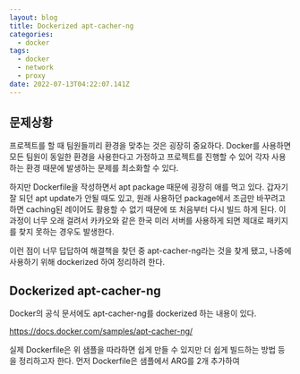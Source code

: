 ```yaml
---
layout: blog
title: Dockerized apt-cacher-ng
categories:
  - docker
tags:
  - docker
  - network
  - proxy
date: 2022-07-13T04:22:07.141Z
---
```

## 문제상황

프로젝트를 할 때 팀원들끼리 환경을 맞추는 것은 굉장히 중요하다. Docker를 사용하면 모든 팀원이 동일한 환경을 사용한다고 가정하고 프로젝트를 진행할 수 있어 각자 사용하는 환경 때문에 발생하는 문제를 최소화할 수 있다. 

하지만 Dockerfile을 작성하면서 apt package 때문에 굉장히 애를 먹고 있다. 갑자기 잘 되던 apt update가 안될 때도 있고, 원래 사용하던 package에서 조금만 바꾸려고 하면 caching된 레이어도 활용할 수 없기 때문에 또 처음부터 다시 빌드 하게 된다. 이 과정이 너무 오래 걸려서 카카오와 같은 한국 미러 서버를 사용하게 되면 제대로 패키지를 찾지 못하는 경우도 발생한다.

이런 점이 너무 답답하여 해결책을 찾던 중 apt-cacher-ng라는 것을 찾게 됐고, 나중에 사용하기 위해 dockerized 하여 정리하려 한다.

## Dockerized apt-cacher-ng

Docker의 공식 문서에도 apt-cacher-ng를 dockerized 하는 내용이 있다.

https://docs.docker.com/samples/apt-cacher-ng/

실제 Dockerfile은 위 샘플을 따라하면 쉽게 만들 수 있지만 더 쉽게 빌드하는 방법 등을 정리하고자 한다. 먼저 Dockerfile은 샘플에서 ARG를 2개 추가하여 